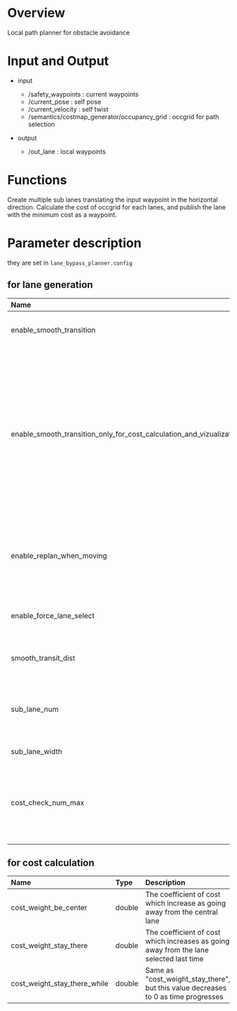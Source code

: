 # Overview
Local path planner for obstacle avoidance


# Input and Output
- input
    - /safety_waypoints : current waypoints
    - /current_pose : self pose
    - /current_velocity : self twist
    - /semantics/costmap_generator/occupancy_grid : occgrid for path selection
    
- output
    - /out_lane : local waypoints 




# Functions

Create multiple sub lanes translating the input waypoint in the horizontal direction. 
Calculate the cost of occgrid for each lanes, and publish the lane with the minimum cost as a waypoint.

# Parameter description

they are set in `lane_bypass_planner.config`

## for lane generation 

|Name|Type|Description|
|:---|:---|:---|
|enable_smooth_transition|bool|Generate lane from nearest waypoint with smooth curve|
|enable_smooth_transition_only_for_cost_calculation_and_vizualization|bool|Use smooth transition lane for cost calculation and vizualize, but publish non-smooth lane for lower layer. This is a temporary countermeasure against the deterioration of the trajectory tracking performance due to dynamically changing the lane shape.|
|enable_replan_when_moving|bool|When the center lane is selected, do not change the lane unless the vehicle speed below the stop speed|
|enable_force_lane_select|bool|An arbitrary path can be selected from the outside through topic|
|smooth_transit_dist|double|The length you want to make a transition smoothly|
|sub_lane_num|int|The number of sub lanes. This must be odd number (you can put even, but changed to odd)|
|sub_lane_width|double|width between sub lanes. |
|cost_check_num_max|int|maximum number of waypoints to check cost. This number times waypoints distance is the length for cost calculation.|


## for cost calculation

|Name|Type|Description|
|:---|:---|:---|
|cost_weight_be_center|double|The coefficient of cost which increase as going away from the central lane|
|cost_weight_stay_there|double| The coefficient of cost which increases as going away from the lane selected last time|
|cost_weight_stay_there_while|double|Same as "cost_weight_stay_there", but this value decreases to 0 as time progresses|
